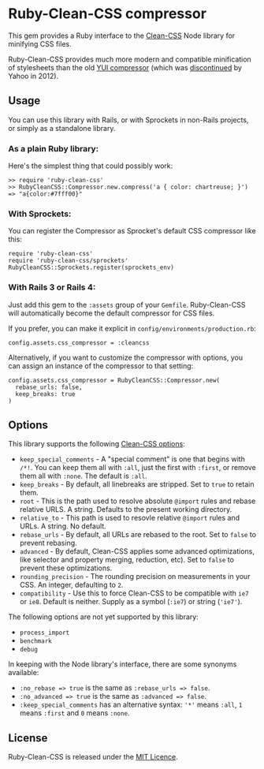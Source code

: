 # Ruby-Clean-CSS compressor

This gem provides a Ruby interface to the
[Clean-CSS](https://github.com/GoalSmashers/clean-css) Node library for
minifying CSS files.

Ruby-Clean-CSS provides much more modern and compatible minification of
stylesheets than the old [YUI
compressor](https://github.com/sstephenson/ruby-yui-compressor) (which was 
[discontinued](http://www.yuiblog.com/blog/2012/10/16/state-of-yui-compressor)
by Yahoo in 2012).


## Usage

You can use this library with Rails, or with Sprockets in non-Rails projects,
or simply as a standalone library.


### As a plain Ruby library:

Here's the simplest thing that could possibly work:

    >> require 'ruby-clean-css'
    >> RubyCleanCSS::Compressor.new.compress('a { color: chartreuse; }')
    => "a{color:#7fff00}"


### With Sprockets:

You can register the Compressor as Sprocket's default CSS compressor like this:

    require 'ruby-clean-css'
    require 'ruby-clean-css/sprockets' 
    RubyCleanCSS::Sprockets.register(sprockets_env)


### With Rails 3 or Rails 4:

Just add this gem to the `:assets` group of your `Gemfile`. Ruby-Clean-CSS
will automatically become the default compressor for CSS files.

If you prefer, you can make it explicit in `config/environments/production.rb`:

    config.assets.css_compressor = :cleancss

Alternatively, if you want to customize the compressor with options, 
you can assign an instance of the compressor to that setting:

    config.assets.css_compressor = RubyCleanCSS::Compressor.new(
      rebase_urls: false,
      keep_breaks: true
    )


## Options

This library supports the following [Clean-CSS
options](https://github.com/GoalSmashers/clean-css#how-to-use-clean-css-programmatically):

- `keep_special_comments` - A "special comment" is one that begins with `/*!`.
    You can keep them all with `:all`, just the first with `:first`, or
    remove them all with `:none`. The default is `:all`.
- `keep_breaks` - By default, all linebreaks are stripped. Set to `true` to 
    retain them.
- `root` - This is the path used to resolve absolute `@import` rules and rebase
    relative URLS. A string. Defaults to the present working directory.
- `relative_to` - This path is used to resovle relative `@import` rules and
    URLs. A string. No default.
- `rebase_urls` - By default, all URLs are rebased to the root. Set to `false` 
    to prevent rebasing.
- `advanced` - By default, Clean-CSS applies some advanced optimizations,
    like selector and property merging, reduction, etc). Set to `false` to
    prevent these optimizations. 
- `rounding_precision` - The rounding precision on measurements in your CSS.
    An integer, defaulting to `2`.
- `compatibility` - Use this to force Clean-CSS to be compatible with `ie7`
    or `ie8`. Default is neither. Supply as a symbol (`:ie7`) or 
    string (`'ie7'`).

The following options are not yet supported by this library:

- `process_import`
- `benchmark`
- `debug`

In keeping with the Node library's interface, there are some synonyms available:

- `:no_rebase => true` is the same as `:rebase_urls => false`.
- `:no_advanced => true` is the same as `:advanced => false`.
- `:keep_special_comments` has an alternative syntax: `'*'` means  `:all`, 
    `1` means `:first` and `0` means `:none`.


## License

Ruby-Clean-CSS is released under the [MIT
Licence](https://github.com/joseph/ruby-clean-css/blob/master/LICENSE).
